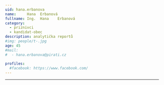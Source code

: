 ```yaml
---
uid: hana.erbanova
name:     Hana	Erbanová
fullname: Ing.	Hana	Erbanová
category:
  - priznivci
  - kandidat-obec
description: analytička reportů
#img: people/t-.jpg
age: 45
#mail:
#  - hana.erbanova@pirati.cz
 
profiles:
  #facebook: https://www.facebook.com/
---
```


---